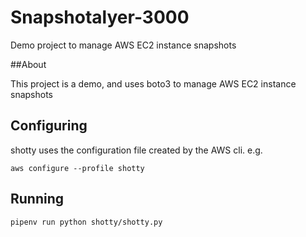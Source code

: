 # Snapshotalyer-3000

Demo project to manage AWS EC2 instance snapshots

##About

This project is a demo, and uses boto3 to manage AWS EC2 instance snapshots

## Configuring

shotty uses the configuration file created by the AWS cli. e.g.

`aws configure --profile shotty`

## Running

`pipenv run python shotty/shotty.py`
